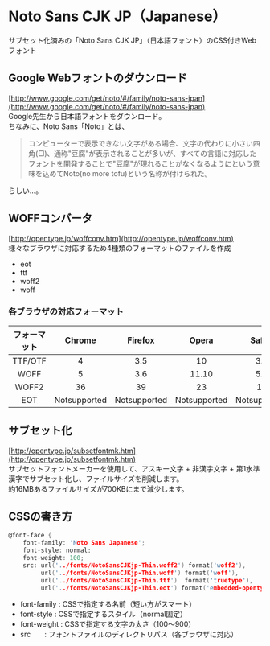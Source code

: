 # Noto Sans CJK JP（Japanese）
サブセット化済みの「Noto Sans CJK JP」（日本語フォント）のCSS付きWebフォント  

## Google Webフォントのダウンロード
[http://www.google.com/get/noto/#/family/noto-sans-jpan](http://www.google.com/get/noto/#/family/noto-sans-jpan)  
Google先生から日本語フォントをダウンロード。  
ちなみに、Noto Sans「Noto」とは、  
> コンピューターで表示できない文字がある場合、文字の代わりに小さい四角(□)、通称"豆腐"が表示されることが多いが、すべての言語に対応したフォントを開発することで"豆腐"が現れることがなくなるようにという意味を込めてNoto(no more tofu)という名称が付けられた。

らしい...。  

## WOFFコンバータ
[http://opentype.jp/woffconv.htm](http://opentype.jp/woffconv.htm)  
様々なブラウザに対応するため4種類のフォーマットのファイルを作成  
* eot
* ttf
* woff2
* woff

### 各ブラウザの対応フォーマット
|フォーマット|Chrome|Firefox|Opera|Safari|IE/Edge|
|:---:|:---:|:---:|:---:|:---:|:---:|
|TTF/OTF|4|3.5|10|3.1|9[1]|
|WOFF|5|3.6|11.10|5.1|9|
|WOFF2|36|39|23|10|Notsupported|
|EOT|Notsupported|Notsupported|Notsupported|Notsupported|6|

## サブセット化
[http://opentype.jp/subsetfontmk.htm](http://opentype.jp/subsetfontmk.htm)  
サブセットフォントメーカーを使用して、アスキー文字 + 非漢字文字 + 第1水準漢字でサブセット化し、ファイルサイズを削減します。  
約16MBあるファイルサイズが700KBにまで減少します。

## CSSの書き方
```c
@font-face {
    font-family: 'Noto Sans Japanese';
    font-style: normal;
    font-weight: 100;
    src: url('../fonts/NotoSansCJKjp-Thin.woff2') format('woff2'),
         url('../fonts/NotoSansCJKjp-Thin.woff') format('woff'),
         url('../fonts/NotoSansCJKjp-Thin.ttf')  format('truetype'),
         url('../fonts/NotoSansCJKjp-Thin.eot') format('embedded-opentype');
```
* font-family : CSSで指定する名前（短い方がスマート）
* font-style  : CSSで指定するスタイル（normal固定）
* font-weight : CSSで指定する文字の太さ（100～900）
* src         : フォントファイルのディレクトリパス（各ブラウザに対応）

